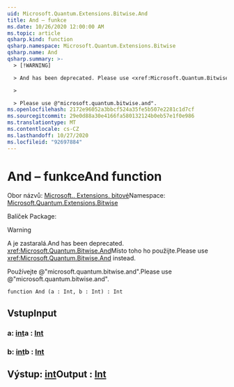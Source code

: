 ```yaml
---
uid: Microsoft.Quantum.Extensions.Bitwise.And
title: And – funkce
ms.date: 10/26/2020 12:00:00 AM
ms.topic: article
qsharp.kind: function
qsharp.namespace: Microsoft.Quantum.Extensions.Bitwise
qsharp.name: And
qsharp.summary: >-
  > [!WARNING]

  > And has been deprecated. Please use <xref:Microsoft.Quantum.Bitwise.And> instead.

  >

  > Please use @"microsoft.quantum.bitwise.and".
ms.openlocfilehash: 2172e96052a3bbcf524a35fe5b507e2281c1d7cf
ms.sourcegitcommit: 29e0d88a30e4166fa580132124b0eb57e1f0e986
ms.translationtype: MT
ms.contentlocale: cs-CZ
ms.lasthandoff: 10/27/2020
ms.locfileid: "92697884"
---
```

# <a name="and-function"></a><span data-ttu-id="7d31c-102">And – funkce</span><span class="sxs-lookup"><span data-stu-id="7d31c-102">And function</span></span>

<span data-ttu-id="7d31c-103">Obor názvů: [Microsoft.. Extensions. bitové](xref:Microsoft.Quantum.Extensions.Bitwise)</span><span class="sxs-lookup"><span data-stu-id="7d31c-103">Namespace: [Microsoft.Quantum.Extensions.Bitwise](xref:Microsoft.Quantum.Extensions.Bitwise)</span></span>

<span data-ttu-id="7d31c-104">Balíček [](https://nuget.org/packages/)</span><span class="sxs-lookup"><span data-stu-id="7d31c-104">Package: [](https://nuget.org/packages/)</span></span>


> [!WARNING]
> <span data-ttu-id="7d31c-105">A je zastaralá.</span><span class="sxs-lookup"><span data-stu-id="7d31c-105">And has been deprecated.</span></span> <span data-ttu-id="7d31c-106"><xref:Microsoft.Quantum.Bitwise.And>Místo toho ho použijte.</span><span class="sxs-lookup"><span data-stu-id="7d31c-106">Please use <xref:Microsoft.Quantum.Bitwise.And> instead.</span></span>
>
> <span data-ttu-id="7d31c-107">Používejte @"microsoft.quantum.bitwise.and".</span><span class="sxs-lookup"><span data-stu-id="7d31c-107">Please use @"microsoft.quantum.bitwise.and".</span></span>



```qsharp
function And (a : Int, b : Int) : Int
```


## <a name="input"></a><span data-ttu-id="7d31c-108">Vstup</span><span class="sxs-lookup"><span data-stu-id="7d31c-108">Input</span></span>

### <a name="a--int"></a><span data-ttu-id="7d31c-109">a: [int](xref:microsoft.quantum.lang-ref.int)</span><span class="sxs-lookup"><span data-stu-id="7d31c-109">a : [Int](xref:microsoft.quantum.lang-ref.int)</span></span>




### <a name="b--int"></a><span data-ttu-id="7d31c-110">b: [int](xref:microsoft.quantum.lang-ref.int)</span><span class="sxs-lookup"><span data-stu-id="7d31c-110">b : [Int](xref:microsoft.quantum.lang-ref.int)</span></span>





## <a name="output--int"></a><span data-ttu-id="7d31c-111">Výstup: [int](xref:microsoft.quantum.lang-ref.int)</span><span class="sxs-lookup"><span data-stu-id="7d31c-111">Output : [Int](xref:microsoft.quantum.lang-ref.int)</span></span>

